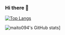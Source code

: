 ### Hi there 👋


[![Top Langs](https://github-readme-stats.vercel.app/api/top-langs/?username=maito094&layout=compact&&bg_color=30,1e3363,060b16,38184d,0d1117)](https://github.com/maito094/github-readme-stats)

![maito094's GitHub stats](https://github-readme-stats.vercel.app/api?username=maito094&theme=radical&show_icons=true)]
<!--
**maito094/maito094** is a ✨ _special_ ✨ repository because its `README.md` (this file) appears on your GitHub profile.

Here are some ideas to get you started:

- 🔭 I’m currently working on ...
- 🌱 I’m currently learning ...
- 👯 I’m looking to collaborate on ...
- 🤔 I’m looking for help with ...
- 💬 Ask me about ...
- 📫 How to reach me: ...
- 😄 Pronouns: ...
- ⚡ Fun fact: ...
-->
